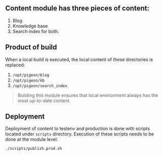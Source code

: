 ## Content module has three pieces of content: 

1. Blog
2. Knowledge base
3. Search index for both. 

## Product of build

When a local build is executed, the local content of these directories is replaced: 

1. `/opt/pigeon/blog`
2. `/opt/pigeon/kb`
3. `/opt/pigeon/search_index`
 
> Building this module ensures that local environment always has the most up-to-date content.

## Deployment 

Deployment of content to testenv and production is done with scripts located under `scripts` directory. 
Execution of these scripts needs to be done at the module level: 

```
./scripts/publish.prod.sh
```
